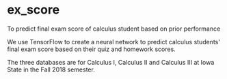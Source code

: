 # ex_score
To predict final exam score of calculus student based on prior performance

We use TensorFlow to create a neural network to predict calculus students' final exam score based on their quiz and homework scores.

The three databases are for Calculus I, Calculus II and Calculus III at Iowa State in the Fall 2018 semester.